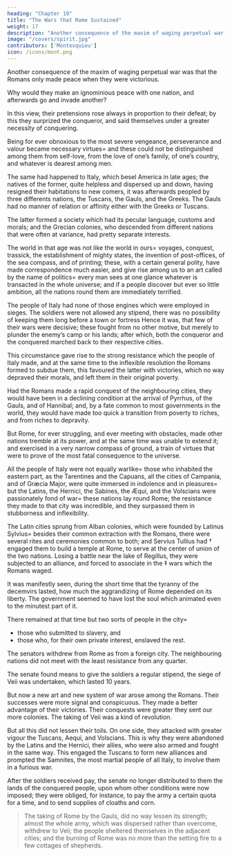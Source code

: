 ```yaml
---
heading: "Chapter 19"
title: "The Wars that Rome Sustained"
weight: 17
description: "Another consequence of the maxim of waging perpetual war was that the Romans only made peace when  they were victorious"
image: "/covers/spirit.jpg"
contributors: ['Montesquieu']
icon: /icons/mont.png
---
```




Another consequence of the maxim of waging perpetual war was that the Romans only made peace when  they were victorious. 

Why would they make an ignominious peace with one nation, and afterwards go and invade another?

In this view, their pretensions rose always in proportion to their defeat; by this they surprized the conqueror, and said themselves under a greater necessity of conquering.

Being for ever obnoxious to the most severe vengeance, perseverance and valour became necessary virtues=  and these could not be distinguished among them from self-love, from the love of one’s family, of one’s country, and whatever is dearest among men.

The same had happened to Italy, which besel America in late ages; the natives of the former, quite helpless and dispersed up and down, having resigned their habitations to new comers, it was afterwards peopled by three differents nations, the Tuscans, the Gauls, and the Greeks. The Gauls had no manner of relation or affinity either with the Greeks or Tuscans.

The latter formed a society which had its pecular language, customs and morals; and the Grecian colonies, who descended from different nations that were often at variance, had pretty separate interests.

The world in that age was not like the world in ours=  voyages, conquest, trassick, the establishment of mighty states, the invention of post-offices, of the sea compass, and of printing; these, with a certain general polity, have made correspondence much easier, and give rise among us to an art called by the name of politics=  every man sees at one glance whatever is transacted in the whole universe; and if a people discover but ever so little ambition, all the nations round them are immediately terrified.

The people of Italy had none of those engines which were employed in sieges. The soldiers were not allowed any stipend, there was no possibility of keeping them long before a town or fortress Hence it was, that few of their wars were decisive; these fought from no other motive, but merely to plunder the enemy’s camp or his lands; after which, both the conqueror and the conquered marched back to their respective cities. 

This circumstance gave rise to the strong resistance which the people of Italy made, and at the same time to the inflexible resolution the Romans formed to subdue them, this favoured the latter with victories, which no way depraved their morals, and left them in their original poverty.

Had the Romans made a rapid conquest of the neighbouring cities, they would have been in a declining condition at the arrival of Pyrrhus, of the Gauls, and of Hannibal; and, by a fate common to most governments in the world, they would have made too quick a transition from poverty to riches, and from riches to depravity.

But Rome, for ever struggling, and ever meeting with obstacles, made other nations tremble at its power, and at the same time was unable to extend it; and exercised in a very narrow compass of ground, a train of virtues that were to prove of the most fatal consequence to the universe.

All the people of Italy were not equally warlike=  those who inhabited the eastern part, as the Tarentines and the Capuans, all the cities of Campania, and of Græcia Major, were quite immersed in indolence and in pleasures=  but the Latins, the Hernici, the Sabines, the Æqui, and the Volscians were passionately fond of war=  these nations lay round Rome; the resistance they made to that city was incredible, and they surpassed them in stubborness and inflexibility.

The Latin cities sprung from Alban colonies, which were founded by Latinus Sylvius=  besides their common extraction with the Romans, there were several rites and ceremonies common to both; and Servius Tullius had † engaged them to build a temple at Rome, to serve at the center of union of the two nations. Losing a battle near the lake of Regillus, they were subjected to an alliance, and forced to associate in the ‡ wars which the Romans waged.

It was manifestly seen, during the short time that the tyranny of the decemvirs lasted, how much the aggrandizing of Rome depended on its liberty. The government seemed to have lost the soul which animated even to the minutest part of it.

There remained at that time but two sorts of people in the city= 
- those who submitted to slavery, and
- those who, for their own private interest, enslaved the rest. 

The senators withdrew from Rome as from a foreign city. The neighbouring nations did not meet with the least resistance from any quarter.

The senate found means to give the soldiers a regular stipend, the siege of Veii was undertaken, which lasted 10 years. 

But now a new art and new system of war arose among the Romans. Their successes were more signal and conspicuous. They made a better advantage of their victories. Their conquests were greater they sent our more colonies. The taking of Veii was a kind of revolution.

But all this did not lessen their toils. On one side, they attacked with greater vigour the Tuscans, Aequi, and Volscians. This is why they were abandoned by the Latins and the Hernici, their allies, who were also armed and fought in the same way. This engaged the Tuscans to form new alliances and prompted the Samnites, the most martial people of all Italy, to involve them in a furious war.

After the soldiers received pay, the senate no longer distributed to them the lands of the conquered people, upon whom other conditions were now imposed; they were obliged, for instance, to pay the army a certain quota for a time, and to send supplies of cloaths and corn.

> The taking of Rome by the Gauls, did no way lessen its strength; almost the whole army, which was dispersed rather than overcome, withdrew to Veii; the people sheltered themselves in the adjacent cities; and the burning of Rome was no more than the setting fire to a few cottages of shepherds.